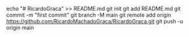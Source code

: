 echo "# RicardoGraca" >> README.md
git init
git add README.md
git commit -m "first commit"
git branch -M main
git remote add origin https://github.com/RicardoMachadoGraca/RicardoGraca.git
git push -u origin main
